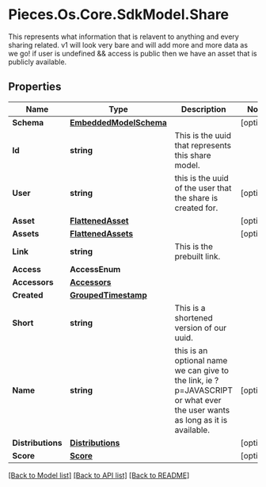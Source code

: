 # Pieces.Os.Core.SdkModel.Share
This represents what information that is relavent to anything and every sharing related. v1 will look very bare and will add more and more data as we go!  if user is undefined && access is public then we have an asset that is publicly available.

## Properties

Name | Type | Description | Notes
------------ | ------------- | ------------- | -------------
**Schema** | [**EmbeddedModelSchema**](EmbeddedModelSchema.md) |  | [optional] 
**Id** | **string** | This is the uuid that represents this share model. | 
**User** | **string** | this is the uuid of the user that the share is created for. | [optional] 
**Asset** | [**FlattenedAsset**](FlattenedAsset.md) |  | [optional] 
**Assets** | [**FlattenedAssets**](FlattenedAssets.md) |  | [optional] 
**Link** | **string** | This is the prebuilt link. | 
**Access** | **AccessEnum** |  | 
**Accessors** | [**Accessors**](Accessors.md) |  | 
**Created** | [**GroupedTimestamp**](GroupedTimestamp.md) |  | 
**Short** | **string** | This is a shortened version of our uuid. | 
**Name** | **string** | this is an optional name we can give to the link, ie ?p&#x3D;JAVASCRIPT or what ever the user wants as long as it is available. | [optional] 
**Distributions** | [**Distributions**](Distributions.md) |  | [optional] 
**Score** | [**Score**](Score.md) |  | [optional] 

[[Back to Model list]](../README.md#documentation-for-models) [[Back to API list]](../README.md#documentation-for-api-endpoints) [[Back to README]](../README.md)

